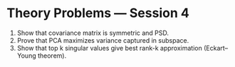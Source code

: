 <!-- Math rendered using GitHub Markdown: use $...$ and $$...$$ -->

# Theory Problems — Session 4

1. Show that covariance matrix is symmetric and PSD.
2. Prove that PCA maximizes variance captured in subspace.
3. Show that top k singular values give best rank-k approximation (Eckart–Young theorem).